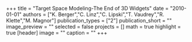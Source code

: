 +++
title = "Target Space Modeling-The End of 3D Widgets"
date = "2010-01-01"
authors = ["K. Berger","C. Linz","C. Lipski","T. Vaudrey","R. Klette","M. Magnor"]
publication_types = ["2"]
publication_short = ""
image_preview = ""
selected = false
projects = []
math = true
highlight = true
[header]
image = ""
caption = ""
+++


